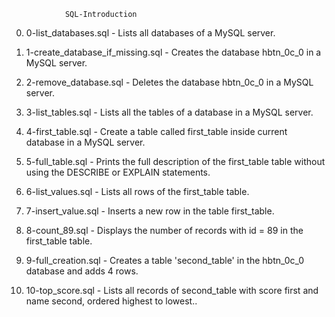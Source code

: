 				SQL-Introduction

0. 0-list_databases.sql - Lists all databases of a MySQL server.

1. 1-create_database_if_missing.sql - Creates the database hbtn_0c_0 in a MySQL server.

2. 2-remove_database.sql - Deletes the database hbtn_0c_0 in a MySQL server.

3. 3-list_tables.sql - Lists all the tables of a database in a MySQL server.

4. 4-first_table.sql - Create a table called first_table inside current database in a MySQL server.

5. 5-full_table.sql - Prints the full description of the first_table table without using the DESCRIBE or EXPLAIN statements.

6. 6-list_values.sql - Lists all rows of the first_table table.

7.  7-insert_value.sql - Inserts a new row in the table first_table.

8. 8-count_89.sql - Displays the number of records with id = 89 in the first_table table.

9. 9-full_creation.sql - Creates a table 'second_table' in the hbtn_0c_0 database and adds 4 rows.

10. 10-top_score.sql - Lists all records of second_table with score first and name second, ordered highest to lowest..
